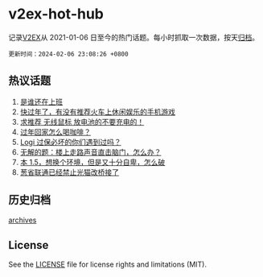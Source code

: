 # v2ex-hot-hub

 记录[V2EX](https://www.v2ex.com/)从 2021-01-06 日至今的热门话题。每小时抓取一次数据，按天[归档](archives)。

`更新时间：2024-02-06 23:08:26 +0800`

## 热议话题

1. [是谁还在上班](https://www.v2ex.com/t/1014557)
1. [快过年了，有没有推荐火车上休闲娱乐的手机游戏](https://www.v2ex.com/t/1014551)
1. [求推荐 无线鼠标 放电池的不要充电的！](https://www.v2ex.com/t/1014566)
1. [过年回家怎么喝咖啡？](https://www.v2ex.com/t/1014565)
1. [Logi 过保必坏的你们遇到过吗？](https://www.v2ex.com/t/1014681)
1. [无解的题：楼上走路声音直击脑门，怎么办？](https://www.v2ex.com/t/1014574)
1. [本 1.5，想换个环境，但是又十分自卑，怎么破](https://www.v2ex.com/t/1014568)
1. [葱省联通已经禁止光猫改桥接了](https://www.v2ex.com/t/1014670)

## 历史归档

[archives](archives)

## License

See the [LICENSE](LICENSE) file for license rights and limitations (MIT).
